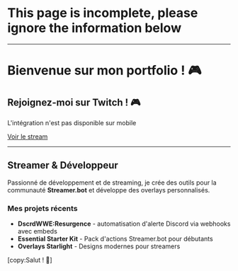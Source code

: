 # This page is incomplete, please ignore the information below

---
# Bienvenue sur mon portfolio ! 🎮

<div class="twitch-container">
    <div id="twitch-embed"></div>
</div>

<div class="mobile-twitch-message">
    <h2>Rejoignez-moi sur Twitch ! 🎮</h2>
    <p>L'intégration n'est pas disponible sur mobile</p>
    <a href="https://twitch.tv/sorylokan" class="btn">Voir le stream</a>
</div>

---

## Streamer & Développeur

Passionné de développement et de streaming, je crée des outils pour la communauté **Streamer.bot** et développe des overlays personnalisés.

### Mes projets récents
- **DscrdWWE:Resurgence** - automatisation d'alerte Discord via webhooks avec embeds
- **Essential Starter Kit** - Pack d'actions Streamer.bot pour débutants
- **Overlays Starlight** - Designs modernes pour streamers

[copy:Salut ! 👋]